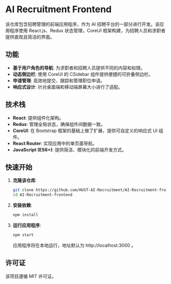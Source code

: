 # AI Recruitment Frontend

该仓库包含招聘管理的前端应用程序，作为 AI 招聘平台的一部分进行开发。该应用程序使用 React.js、Redux 状态管理，CoreUI 框架构建，为招聘人员和求职者提供直观且简洁的界面。

## 功能

- **基于用户角色的导航**: 为求职者和招聘人员提供不同的内容和权限。
- **动态侧边栏**: 使用 CoreUI 的 CSidebar 组件提供便捷的可折叠侧边栏。
- **申请管理**: 高效地提交、跟踪和管理职位申请。
- **响应式设计**: 针对桌面端和移动端屏幕大小进行了适配。

## 技术栈

- **React**: 提供组件化架构。
- **Redux**: 管理全局状态，确保组件间数据一致。
- **CoreUI**: 在 Bootstrap 框架的基础上做了扩展，提供可自定义的响应式 UI 组件。
- **React Router**: 实现应用中的单页面导航。
- **JavaScript (ES6+)**: 提供简洁、模块化的前端开发方式。

## 快速开始

1. **克隆该仓库**:
   ```bash
   git clone https://github.com/HUST-AI-Recruitment/AI-Recruitment-frontend.git
   cd AI-Recruitment-frontend
   ```

2. **安装依赖**:

    ```bash
    npm install
    ```

3. **运行应用程序**:

    ```bash
    npm start
    ```
    应用程序将在本地运行，地址默认为 http://localhost:3000 。
    
## 许可证

该项目遵循 MIT 许可证。